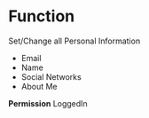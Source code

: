 # Function
Set/Change all Personal Information

- Email
- Name
- Social Networks
- About Me

**Permission**
LoggedIn
